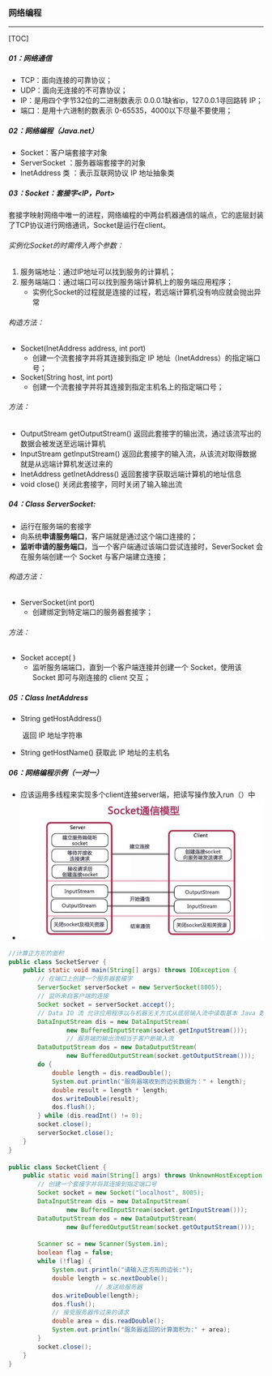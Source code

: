 ### 网络编程

------

[TOC]

##### 01：网络通信

- TCP：面向连接的可靠协议；
- UDP：面向无连接的不可靠协议；
- IP：是用四个字节32位的二进制数表示  0.0.0.1缺省ip，127.0.0.1寻回路转 IP；
- 端口：是用十六进制的数表示  0-65535，4000以下尽量不要使用；

##### 02：网络编程（Java.net）

- Socket：客户端套接字对象
- ServerSocket ：服务器端套接字的对象
- InetAddress 类 ：表示互联网协议 IP 地址抽象类

##### 03：Socket：套接字<IP，Port>

​		套接字映射网络中唯一的进程，网络编程的中两台机器通信的端点，它的底层封装了TCP协议进行网络通讯，Socket是运行在client。

###### 实例化Socket的时需传入两个参数：

1. 服务端地址：通过IP地址可以找到服务的计算机；
2. 服务端端口：通过端口可以找到服务端计算机上的服务端应用程序；
   - 实例化Socket的过程就是连接的过程，若远端计算机没有响应就会抛出异常

######  构造方法：

- Socket(InetAddress address, int port) 
  - 创建一个流套接字并将其连接到指定 IP 地址（InetAddress）的指定端口号；
- Socket(String host, int port)
  - 创建一个流套接字并将其连接到指定主机名上的指定端口号；

###### 方法：

- OutputStream getOutputStream()
      	  返回此套接字的输出流，通过该流写出的数据会被发送至远端计算机
- InputStream getInputStream() 
        	返回此套接字的输入流，从该流对取得数据就是从远端计算机发送过来的
- InetAddress getInetAddress() 
        	 返回套接字获取远端计算机的地址信息
- void close() 
        	 关闭此套接字，同时关闭了输入输出流

##### 04：Class ServerSocket:

- 运行在服务端的套接字
- 向系统**申请服务端口**，客户端就是通过这个端口连接的；
- **监听申请的服务端口**，当一个客户端通过该端口尝试连接时，SeverSocket 会在服务端创建一个 Socket 与客户端建立连接；

###### 构造方法：

- ServerSocket(int port) 
    - 创建绑定到特定端口的服务器套接字；

###### 方法：

- Socket accept( ) 
    - 监听服务端端口，直到一个客户端连接并创建一个 Socket，使用该 Socket 即可与刚连接的 client 交互；

##### 05：Class  InetAddress 


- String getHostAddress() 

  ​		返回 IP 地址字符串

- String getHostName() 
          获取此 IP 地址的主机名

##### 06：网络编程示例（一对一）

- 应该运用多线程来实现多个client连接server端，把读写操作放入run（）中
- ![](https://github.com/likang315/Programming-Language/blob/master/Java/09%EF%BC%9A%E7%BD%91%E7%BB%9C%E7%BC%96%E7%A8%8B/Photos/socket.png?raw=true)

```java
//计算正方形的面积
public class SocketServer {
    public static void main(String[] args) throws IOException {
        // 在端口上创建一个服务器套接字
        ServerSocket serverSocket = new ServerSocket(8005);
        // 监听来自客户端的连接
        Socket socket = serverSocket.accept();
        // Data IO 流 允许应用程序以与机器无关方式从底层输入流中读取基本 Java 数据类型
        DataInputStream dis = new DataInputStream(
                new BufferedInputStream(socket.getInputStream()));
				// 服务端的输出流相当于客户断输入流
        DataOutputStream dos = new DataOutputStream(
                new BufferedOutputStream(socket.getOutputStream()));
        do {
            double length = dis.readDouble();
            System.out.println("服务器端收到的边长数据为：" + length);
            double result = length * length;
            dos.writeDouble(result);
            dos.flush();
        } while (dis.readInt() != 0);
        socket.close();
        serverSocket.close();
    }
}

public class SocketClient {
    public static void main(String[] args) throws UnknownHostException, IOException {
        // 创建一个套接字并将其连接到指定端口号
        Socket socket = new Socket("localhost", 8005);
        DataInputStream dis = new DataInputStream(
                new BufferedInputStream(socket.getInputStream()));
        DataOutputStream dos = new DataOutputStream(
                new BufferedOutputStream(socket.getOutputStream()));

        Scanner sc = new Scanner(System.in);
        boolean flag = false;
        while (!flag) {
            System.out.println("请输入正方形的边长:");
            double length = sc.nextDouble();
						// 发送给服务器
            dos.writeDouble(length);
            dos.flush();
          	// 接受服务器传过来的请求
            double area = dis.readDouble();
            System.out.println("服务器返回的计算面积为:" + area);
        }
        socket.close();
    }
}
```